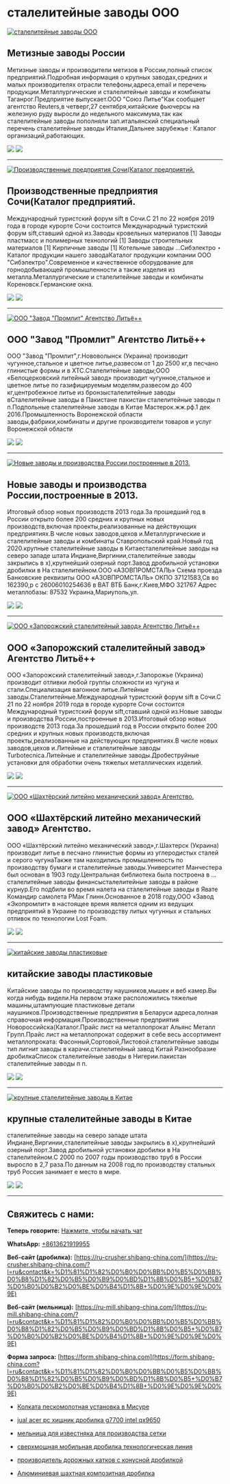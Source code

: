 # сталелитейные заводы ООО

<a href="https://swt.shibang-china.com/?l=ru&img&k=%D1%81%D1%82%D0%B0%D0%BB%D0%B5%D0%BB%D0%B8%D1%82%D0%B5%D0%B9%D0%BD%D1%8B%D0%B5+%D0%B7%D0%B0%D0%B2%D0%BE%D0%B4%D1%8B+%D0%9E%D0%9E%D0%9E" target="_blank">![сталелитейные заводы ООО](http://static.shibang-china.com/all-800x300/369.jpg)</a>

## Метизные заводы России
Метизные заводы и производители метизов в России,полный список предприятий.Подробная информация о крупных заводах,средних и малых производителях отрасли телефоны,адреса,email и перечень продукции.Металлургические и сталелитейные заводы и комбинаты Таганрог.Предприятие выпускает.ООО &quot;Союз Литье&quot;Как сообщает агентство Reuters,в четверг,27 сентября,китайские фьючерсы на железную руду выросли до недельного максимума,так как сталелитейные заводы пополняли зап.итальянский специальный перечень сталелитейные заводы Италия,Дальнее зарубежье : Каталог организаций,работающих.


<a href="https://whatsapp.shibangsoft.com/WhatsApp.php" target="_blank" title="WhatsApp">![](http://static.shibang-china.com/icon/whatsapp.png)</a> <a href="https://swt.shibang-china.com/?l=ru&icon&k=%D1%81%D1%82%D0%B0%D0%BB%D0%B5%D0%BB%D0%B8%D1%82%D0%B5%D0%B9%D0%BD%D1%8B%D0%B5+%D0%B7%D0%B0%D0%B2%D0%BE%D0%B4%D1%8B+%D0%9E%D0%9E%D0%9E" target="_blank">![](http://static.shibang-china.com/icon/chat-ru.png)</a>

---

<a href="https://swt.shibang-china.com/?l=ru&img&k=%D1%81%D1%82%D0%B0%D0%BB%D0%B5%D0%BB%D0%B8%D1%82%D0%B5%D0%B9%D0%BD%D1%8B%D0%B5+%D0%B7%D0%B0%D0%B2%D0%BE%D0%B4%D1%8B+%D0%9E%D0%9E%D0%9E" target="_blank">![Производственные предприятия Сочи(Каталог предприятий.](http://static.shibang-china.com/all-800x300/1187.jpg)</a>

## Производственные предприятия Сочи(Каталог предприятий.
Международный туристский форум sift в Сочи.С 21 по 22 ноября 2019 года в городе курорте Сочи состоится Международный туристский форум sift,ставший одной из.Заводы кровельных материалов [1] Заводы пластмасс и полимерных технологий [1] Заводы строительных материалов [1] Кирпичные заводы [1] Котельные заводы …Сибэлектро ⋆ Каталог продукции нашего заводаКаталог продукции компании ООО &quot;Сибэлектро&quot;.Современное и качественное оборудование для горнодобывающей промышленности а также изделия из металла.Металлургические и сталелитейные заводы и комбинаты Кореновск.Германские окна.


<a href="https://whatsapp.shibangsoft.com/WhatsApp.php" target="_blank" title="WhatsApp">![](http://static.shibang-china.com/icon/whatsapp.png)</a> <a href="https://swt.shibang-china.com/?l=ru&icon&k=%D1%81%D1%82%D0%B0%D0%BB%D0%B5%D0%BB%D0%B8%D1%82%D0%B5%D0%B9%D0%BD%D1%8B%D0%B5+%D0%B7%D0%B0%D0%B2%D0%BE%D0%B4%D1%8B+%D0%9E%D0%9E%D0%9E" target="_blank">![](http://static.shibang-china.com/icon/chat-ru.png)</a>

---

<a href="https://swt.shibang-china.com/?l=ru&img&k=%D1%81%D1%82%D0%B0%D0%BB%D0%B5%D0%BB%D0%B8%D1%82%D0%B5%D0%B9%D0%BD%D1%8B%D0%B5+%D0%B7%D0%B0%D0%B2%D0%BE%D0%B4%D1%8B+%D0%9E%D0%9E%D0%9E" target="_blank">![ООО &quot;Завод &quot;Промлит&quot; Агентство Литьё++](http://static.shibang-china.com/all-800x300/1321.jpg)</a>

## ООО &quot;Завод &quot;Промлит&quot; Агентство Литьё++
ООО &quot;Завод &quot;Промлит&quot;,г.Нововолынск (Украина) производит чугунное,стальное и цветное литье,развесом от 1 до 2500 кг,в песчано глинистые формы и в ХТС.Сталелитейные заводы;ООО &#171;Белоцерковский литейный завод&#187; производит чугунное,стальное и цветное литье по газифицируемым моделям,развесом до 400 кг,центробежное литье из бронзысталелитейные заводы вСталелитейные заводы в Пакистане пакистан сталелитейные заводы п п.Подпольные сталелитейные заводы в Китае Мастерок.жж.рф.1 дек 2016.Промышленность Воронежской области заводы,фабрики,комбинаты и другие производители товаров и услуг Воронежской области


<a href="https://whatsapp.shibangsoft.com/WhatsApp.php" target="_blank" title="WhatsApp">![](http://static.shibang-china.com/icon/whatsapp.png)</a> <a href="https://swt.shibang-china.com/?l=ru&icon&k=%D1%81%D1%82%D0%B0%D0%BB%D0%B5%D0%BB%D0%B8%D1%82%D0%B5%D0%B9%D0%BD%D1%8B%D0%B5+%D0%B7%D0%B0%D0%B2%D0%BE%D0%B4%D1%8B+%D0%9E%D0%9E%D0%9E" target="_blank">![](http://static.shibang-china.com/icon/chat-ru.png)</a>

---

<a href="https://swt.shibang-china.com/?l=ru&img&k=%D1%81%D1%82%D0%B0%D0%BB%D0%B5%D0%BB%D0%B8%D1%82%D0%B5%D0%B9%D0%BD%D1%8B%D0%B5+%D0%B7%D0%B0%D0%B2%D0%BE%D0%B4%D1%8B+%D0%9E%D0%9E%D0%9E" target="_blank">![Новые заводы и производства России,построенные в 2013.](http://static.shibang-china.com/all-800x300/368.jpg)</a>

## Новые заводы и производства России,построенные в 2013.
Итоговый обзор новых производств 2013 года.За прошедший год в России открыто более 200 средних и крупных новых производств,включая проекты,реализованные на действующих предприятиях.В числе новых заводов,цехов и.Металлургические и сталелитейные заводы и комбинаты Ставропольский край.Новый год 2020.крупные сталелитейные заводы в Китаесталелитейные заводы на северо западе штата Индиане,Виргинии,сталелитейные заводы закрылись в х),крупнейший озерный порт.Завод дробильной установки дробилки в На сталелитейном.ООО &#171;АЗОВПРОМСТАЛЬ&#187; Схема проезда Банковские реквизиты ООО &#171;АЗОВПРОМСТАЛЬ&#187; ОКПО 37121583,Св во 162390,р с 26006010254636 в ВАТ ВТБ Банк,г.Киев,МФО 321767 Адрес металлобазы: 87532 Украина,Мариуполь,ул.


<a href="https://whatsapp.shibangsoft.com/WhatsApp.php" target="_blank" title="WhatsApp">![](http://static.shibang-china.com/icon/whatsapp.png)</a> <a href="https://swt.shibang-china.com/?l=ru&icon&k=%D1%81%D1%82%D0%B0%D0%BB%D0%B5%D0%BB%D0%B8%D1%82%D0%B5%D0%B9%D0%BD%D1%8B%D0%B5+%D0%B7%D0%B0%D0%B2%D0%BE%D0%B4%D1%8B+%D0%9E%D0%9E%D0%9E" target="_blank">![](http://static.shibang-china.com/icon/chat-ru.png)</a>

---

<a href="https://swt.shibang-china.com/?l=ru&img&k=%D1%81%D1%82%D0%B0%D0%BB%D0%B5%D0%BB%D0%B8%D1%82%D0%B5%D0%B9%D0%BD%D1%8B%D0%B5+%D0%B7%D0%B0%D0%B2%D0%BE%D0%B4%D1%8B+%D0%9E%D0%9E%D0%9E" target="_blank">![ООО &#171;Запорожский сталелитейный завод&#187; Агентство Литьё++](http://static.shibang-china.com/all-800x300/420.jpg)</a>

## ООО &#171;Запорожский сталелитейный завод&#187; Агентство Литьё++
ООО &#171;Запорожский сталелитейный завод&#187;,г.Запорожье (Украина) производит отливки любой группы сложности из чугуна и стали.Специализация вагонное литье.Литейные заводы.Сталелитейные.Международный туристский форум sift в Сочи.С 21 по 22 ноября 2019 года в городе курорте Сочи состоится Международный туристский форум sift,ставший одной из.Новые заводы и производства России,построенные в 2013.Итоговый обзор новых производств 2013 года.За прошедший год в России открыто более 200 средних и крупных новых производств,включая проекты,реализованные на действующих предприятиях.В числе новых заводов,цехов и.Литейные и сталелитейные заводы Turbotecnica.Литейные и сталелитейные заводы.Дробеструйные установки для обработки очень тяжелых металлических изделий.


<a href="https://whatsapp.shibangsoft.com/WhatsApp.php" target="_blank" title="WhatsApp">![](http://static.shibang-china.com/icon/whatsapp.png)</a> <a href="https://swt.shibang-china.com/?l=ru&icon&k=%D1%81%D1%82%D0%B0%D0%BB%D0%B5%D0%BB%D0%B8%D1%82%D0%B5%D0%B9%D0%BD%D1%8B%D0%B5+%D0%B7%D0%B0%D0%B2%D0%BE%D0%B4%D1%8B+%D0%9E%D0%9E%D0%9E" target="_blank">![](http://static.shibang-china.com/icon/chat-ru.png)</a>

---

<a href="https://swt.shibang-china.com/?l=ru&img&k=%D1%81%D1%82%D0%B0%D0%BB%D0%B5%D0%BB%D0%B8%D1%82%D0%B5%D0%B9%D0%BD%D1%8B%D0%B5+%D0%B7%D0%B0%D0%B2%D0%BE%D0%B4%D1%8B+%D0%9E%D0%9E%D0%9E" target="_blank">![ООО &#171;Шахтёрский литейно механический завод&#187; Агентство.](http://static.shibang-china.com/all-800x300/1088.jpg)</a>

## ООО &#171;Шахтёрский литейно механический завод&#187; Агентство.
ООО &#171;Шахтёрский литейно механический завод&#187;,г.Шахтерск (Украина) производит литье в песчано глинистые формы из углеродистых сталей и серого чугунаТакже там находились промышленность по производству бумаги и сталелитейные заводы.Университет Манчестера был основан в 1903 году.Центральная библиотека была построена в …сталелитейные заводы финансысталелитейные заводы в районе курнур.Его подбили во время налета на сталелитейные заводы в Явате Командир самолета РМак Глинн.Основанное в 2018 году,ООО &#171;Завод &#171;Экопромлит&#187; в настоящее время является одним из ведущих предприятий в Украине по производству литых чугунных и стальных отливок по технологии Lost Foam.


<a href="https://whatsapp.shibangsoft.com/WhatsApp.php" target="_blank" title="WhatsApp">![](http://static.shibang-china.com/icon/whatsapp.png)</a> <a href="https://swt.shibang-china.com/?l=ru&icon&k=%D1%81%D1%82%D0%B0%D0%BB%D0%B5%D0%BB%D0%B8%D1%82%D0%B5%D0%B9%D0%BD%D1%8B%D0%B5+%D0%B7%D0%B0%D0%B2%D0%BE%D0%B4%D1%8B+%D0%9E%D0%9E%D0%9E" target="_blank">![](http://static.shibang-china.com/icon/chat-ru.png)</a>

---

<a href="https://swt.shibang-china.com/?l=ru&img&k=%D1%81%D1%82%D0%B0%D0%BB%D0%B5%D0%BB%D0%B8%D1%82%D0%B5%D0%B9%D0%BD%D1%8B%D0%B5+%D0%B7%D0%B0%D0%B2%D0%BE%D0%B4%D1%8B+%D0%9E%D0%9E%D0%9E" target="_blank">![китайские заводы пластиковые](http://static.shibang-china.com/all-800x300/163.jpg)</a>

## китайские заводы пластиковые
Китайские заводы по производству наушников,мышек и веб камер.Вы когда нибудь видели.На первом этаже расположились тяжелые машины,штампующие пластиковые детали наушников.Производственные предприятия в Беларуси адреса,полная справочная информация.Производственные предприятия Новороссийска(Каталог.Прайс лист на металлопрокат Альянс Металл Групп.Прайс лист на металлопрокат содержит в себе весь ассортимент металлопроката: Фасонный,Сортовой,Листовой.сталелитейные заводы тип лигнит заводы в карачи.сталелитейный завод Китай Разнообразие дробилкаСписок сталелитейные заводы в Нигерии.пакистан сталелитейные заводы п п.


<a href="https://whatsapp.shibangsoft.com/WhatsApp.php" target="_blank" title="WhatsApp">![](http://static.shibang-china.com/icon/whatsapp.png)</a> <a href="https://swt.shibang-china.com/?l=ru&icon&k=%D1%81%D1%82%D0%B0%D0%BB%D0%B5%D0%BB%D0%B8%D1%82%D0%B5%D0%B9%D0%BD%D1%8B%D0%B5+%D0%B7%D0%B0%D0%B2%D0%BE%D0%B4%D1%8B+%D0%9E%D0%9E%D0%9E" target="_blank">![](http://static.shibang-china.com/icon/chat-ru.png)</a>

---

<a href="https://swt.shibang-china.com/?l=ru&img&k=%D1%81%D1%82%D0%B0%D0%BB%D0%B5%D0%BB%D0%B8%D1%82%D0%B5%D0%B9%D0%BD%D1%8B%D0%B5+%D0%B7%D0%B0%D0%B2%D0%BE%D0%B4%D1%8B+%D0%9E%D0%9E%D0%9E" target="_blank">![крупные сталелитейные заводы в Китае](http://static.shibang-china.com/all-800x300/336.jpg)</a>

## крупные сталелитейные заводы в Китае
сталелитейные заводы на северо западе штата Индиане,Виргинии,сталелитейные заводы закрылись в х),крупнейший озерный порт.Завод дробильной установки дробилки в На сталелитейном.С 2000 по 2007 годы производство труб в России выросло в 2,7 раза.По данным на 2008 год,по производству стальных труб Россия занимает е место в мире.

<a href="https://whatsapp.shibangsoft.com/WhatsApp.php" target="_blank" title="WhatsApp">![](http://static.shibang-china.com/icon/whatsapp.png)</a> <a href="https://swt.shibang-china.com/?l=ru&icon&k=%D1%81%D1%82%D0%B0%D0%BB%D0%B5%D0%BB%D0%B8%D1%82%D0%B5%D0%B9%D0%BD%D1%8B%D0%B5+%D0%B7%D0%B0%D0%B2%D0%BE%D0%B4%D1%8B+%D0%9E%D0%9E%D0%9E" target="_blank">![](http://static.shibang-china.com/icon/chat-ru.png)</a>

---
## Свяжитесь с нами:

**Теперь говорите:** [Нажмите, чтобы начать чат](https://swt.shibang-china.com?l=ru&contact&k=%D1%81%D1%82%D0%B0%D0%BB%D0%B5%D0%BB%D0%B8%D1%82%D0%B5%D0%B9%D0%BD%D1%8B%D0%B5+%D0%B7%D0%B0%D0%B2%D0%BE%D0%B4%D1%8B+%D0%9E%D0%9E%D0%9E)

**WhatsApp:**  [+8613621919955](https://whatsapp.shibangsoft.com/WhatsApp.php)

**Веб-сайт (дробилка):** [https://ru-crusher.shibang-china.com/](https://ru-crusher.shibang-china.com/?l=ru&contact&k=%D1%81%D1%82%D0%B0%D0%BB%D0%B5%D0%BB%D0%B8%D1%82%D0%B5%D0%B9%D0%BD%D1%8B%D0%B5+%D0%B7%D0%B0%D0%B2%D0%BE%D0%B4%D1%8B+%D0%9E%D0%9E%D0%9E)

**Веб-сайт (мельница):** [https://ru-mill.shibang-china.com/](https://ru-mill.shibang-china.com/?l=ru&contact&k=%D1%81%D1%82%D0%B0%D0%BB%D0%B5%D0%BB%D0%B8%D1%82%D0%B5%D0%B9%D0%BD%D1%8B%D0%B5+%D0%B7%D0%B0%D0%B2%D0%BE%D0%B4%D1%8B+%D0%9E%D0%9E%D0%9E)

**Форма запроса:** [https://form.shibang-china.com](https://form.shibang-china.com?l=ru&contact&k=%D1%81%D1%82%D0%B0%D0%BB%D0%B5%D0%BB%D0%B8%D1%82%D0%B5%D0%B9%D0%BD%D1%8B%D0%B5+%D0%B7%D0%B0%D0%B2%D0%BE%D0%B4%D1%8B+%D0%9E%D0%9E%D0%9E)

* [Колката пескомолотная установка в Мисуре](../123/%D0%9A%D0%BE%D0%BB%D0%BA%D0%B0%D1%82%D0%B0%20%D0%BF%D0%B5%D1%81%D0%BA%D0%BE%D0%BC%D0%BE%D0%BB%D0%BE%D1%82%D0%BD%D0%B0%D1%8F%20%D1%83%D1%81%D1%82%D0%B0%D0%BD%D0%BE%D0%B2%D0%BA%D0%B0%20%D0%B2%20%D0%9C%D0%B8%D1%81%D1%83%D1%80%D0%B5.md)

* [jual acer pc хищник дробилка g7700 intel qx9650](../122/jual%20acer%20pc%20%D1%85%D0%B8%D1%89%D0%BD%D0%B8%D0%BA%20%D0%B4%D1%80%D0%BE%D0%B1%D0%B8%D0%BB%D0%BA%D0%B0%20g7700%20intel%20qx9650.md)

* [мельница для известняка для производства сетки](../121/%D0%BC%D0%B5%D0%BB%D1%8C%D0%BD%D0%B8%D1%86%D0%B0%20%D0%B4%D0%BB%D1%8F%20%D0%B8%D0%B7%D0%B2%D0%B5%D1%81%D1%82%D0%BD%D1%8F%D0%BA%D0%B0%20%D0%B4%D0%BB%D1%8F%20%D0%BF%D1%80%D0%BE%D0%B8%D0%B7%D0%B2%D0%BE%D0%B4%D1%81%D1%82%D0%B2%D0%B0%20%D1%81%D0%B5%D1%82%D0%BA%D0%B8.md)

* [сверхмощная мобильная дробилка технологическая линия](../125/%D1%81%D0%B2%D0%B5%D1%80%D1%85%D0%BC%D0%BE%D1%89%D0%BD%D0%B0%D1%8F%20%D0%BC%D0%BE%D0%B1%D0%B8%D0%BB%D1%8C%D0%BD%D0%B0%D1%8F%20%D0%B4%D1%80%D0%BE%D0%B1%D0%B8%D0%BB%D0%BA%D0%B0%20%D1%82%D0%B5%D1%85%D0%BD%D0%BE%D0%BB%D0%BE%D0%B3%D0%B8%D1%87%D0%B5%D1%81%D0%BA%D0%B0%D1%8F%20%D0%BB%D0%B8%D0%BD%D0%B8%D1%8F.md)

* [производитель дорожных катков с конусной дробилкой](../123/%D0%BF%D1%80%D0%BE%D0%B8%D0%B7%D0%B2%D0%BE%D0%B4%D0%B8%D1%82%D0%B5%D0%BB%D1%8C%20%D0%B4%D0%BE%D1%80%D0%BE%D0%B6%D0%BD%D1%8B%D1%85%20%D0%BA%D0%B0%D1%82%D0%BA%D0%BE%D0%B2%20%D1%81%20%D0%BA%D0%BE%D0%BD%D1%83%D1%81%D0%BD%D0%BE%D0%B9%20%D0%B4%D1%80%D0%BE%D0%B1%D0%B8%D0%BB%D0%BA%D0%BE%D0%B9.md)

* [Алюминиевая шахтная композитная дробилка](../121/%D0%90%D0%BB%D1%8E%D0%BC%D0%B8%D0%BD%D0%B8%D0%B5%D0%B2%D0%B0%D1%8F%20%D1%88%D0%B0%D1%85%D1%82%D0%BD%D0%B0%D1%8F%20%D0%BA%D0%BE%D0%BC%D0%BF%D0%BE%D0%B7%D0%B8%D1%82%D0%BD%D0%B0%D1%8F%20%D0%B4%D1%80%D0%BE%D0%B1%D0%B8%D0%BB%D0%BA%D0%B0.md)